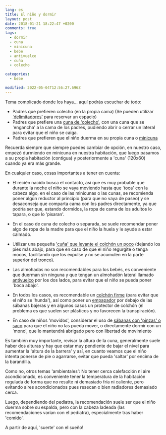 ```yaml
---
lang: es
title: El niño y dormir
layout: post
date: 2018-01-21 18:22:47 +0200
comments: true
tags:
  - dormir
  - cuna
  - minicuna
  - bebe
  - antivuelco
  - cuña
  - colecho

categories:
  - bebe

modified: 2022-05-04T12:56:27.696Z
---
```


Tema complicado donde los haya... aquí podrás escuchar de todo:

- Padres que prefieren colecho (en la propia cama) (Se pueden utilizar ['delimitadores'](https://www.amazon.es/dp/B077QD3YDY?tag=redken-21) para reservar un espacio)
- Padres que prefiere una [cuna de 'colecho'](https://www.amazon.es/dp/B08KFFBFQ6?tag=redken-21), con una cuna que se 'engancha' a la cama de los padres, pudiendo abrir o cerrar un lateral para evitar que el niño se caiga.
- Padres que prefieren que el niño duerma en su propia cuna o [minicuna](https://www.amazon.es/dp/B07N6HB5KR?tag=redken-21)

Recuerda siempre que siempre puedes cambiar de opción, en nuestro caso, empezó durmiendo en minicuna en nuestra habitación, que luego pasamos a su propia habitación (contigua) y posteriormente a 'cuna' (120x60) cuando ya era más grande.

En cualquier caso, cosas importantes a tener en cuenta:

- El recién nacido busca el contacto, asi que es muy probable que durante la noche el niño se vaya moviendo hasta que 'toca' con la cabeza algo, en el caso de las minicunas o las cunas, se recomienda poner algún reductor al principio (para que no vaya de paseo) y se desaconseja que comparta cama con los padres directamente, ya que podría ser que, estando dormidos, la ropa de cama de los adultos lo tapara, o que lo 'pisaran'.

- En el caso de cuna de colecho o separada, se suele recomendar poner algo de ropa de la madre para que el niño la huela y le ayude a estar calmado.
- Utilizar una pequeña ['cuña' que levante el colchón un poco](https://www.amazon.es/dp/B00TV61QF2?tag=redken-21) (dejando los pies más abajo, para que en caso de que el niño regurgite o tenga mocos, facilitando que los expulse y no se acumulen en la parte superior del tronco).
- Las almohadas no son recomendables para los bebés, es conveniente que duerman sin ninguna y que tengan un almohadón lateral llamado [antivuelco](https://www.amazon.es/dp/B01I2YJXLC?tag=redken-21&psc=1) por los dos lados, para evitar que el niño se pueda poner 'boca abajo'.
- En todos los casos, es recomendable un [colchón firme](https://www.amazon.es/dp/B01M33ULBQ?tag=redken-21) (para evitar que el niño se 'hunda'), así como poner un [empapador](https://www.amazon.es/dp/B019CR0NN0?tag=redken-21) por debajo de las sábanas bajeras y en algunos casos un protector de colchón (el problema es que suelen ser plásticos y no favorecen la transpiración).
- En caso de niños 'movidos', considerar el uso de [sábanas con 'pinzas' o saco](https://www.amazon.es/dp/B07B9YK6QL?tag=redken-21) para que el niño no las pueda mover, o directamente dormir con un 'mono', que lo mantendrá abrigado pero con libertad de movimiento

Es también muy importante, revisar la altura de la cuna, generalmente suele haber dos alturas y hay que estar muy pendiente de bajar el nivel para aumentar la 'altura de la barrera' y así, en cuanto veamos que el niño intenta ponerse de pie o agarrarse, evitar que pueda 'saltar' por encima de la barandilla.

Como no, otros temas 'ambientales': No tener cerca calefacción ni aire acondicionado, es conveniente tener la temperatura de la habitación regulada de forma que no resulte ni demasiado fría ni caliente, pero evitando aires acondicionados pues resecan o bien radiadores demasiado cerca.

Luego, dependiendo del pediatra, la recomendación suele ser que el niño duerma sobre su espalda, pero con la cabeza ladeada (las recomendaciones varían con el pediatra), especialmente tras haber 'comido'.

A partir de aquí, 'suerte' con el sueño!
